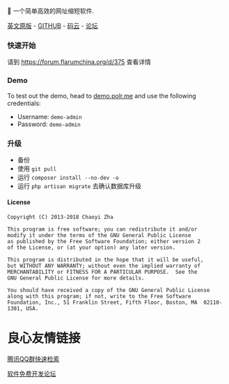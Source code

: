  


:aerial_tramway: 一个简单高效的网址缩短软件.

[英文原版](https://github.com/cydrobolt/polr) - [GITHUB](https://github.com/skywalker512/polr) - [码云](https://gitee.com/skywalker512/polr) - [论坛](https://forum.flarumchina.org/t/polr)

### 快速开始

请到 https://forum.flarumchina.org/d/375 查看详情

### Demo

To test out the demo, head to [demo.polr.me](http://demo.polr.me) and use the following credentials:

- Username: `demo-admin`
- Password: `demo-admin`

### 升级

 - 备份
 - 使用 `git pull` 
 - 运行 `composer install --no-dev -o` 
 - 运行 `php artisan migrate` 去确认数据库升级

#### License


    Copyright (C) 2013-2018 Chaoyi Zha

    This program is free software; you can redistribute it and/or
    modify it under the terms of the GNU General Public License
    as published by the Free Software Foundation; either version 2
    of the License, or (at your option) any later version.

    This program is distributed in the hope that it will be useful,
    but WITHOUT ANY WARRANTY; without even the implied warranty of
    MERCHANTABILITY or FITNESS FOR A PARTICULAR PURPOSE.  See the
    GNU General Public License for more details.

    You should have received a copy of the GNU General Public License
    along with this program; if not, write to the Free Software
    Foundation, Inc., 51 Franklin Street, Fifth Floor, Boston, MA  02110-1301, USA.


 # 良心友情链接

[腾讯QQ群快速检索](http://u.720life.cn/s/8cf73f7c)

[软件免费开发论坛](http://u.720life.cn/s/bbb01dc0)